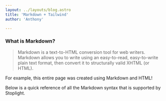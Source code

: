 ```yaml
---
layout: ../layouts/blog.astro
title: 'Markdown + Tailwind'
author: 'Anthony'

---
```


### What is Markdown?

> Markdown is a text-to-HTML conversion tool for web writers. Markdown allows you to write using an easy-to-read,
> easy-to-write plain text format, then convert it to structurally valid XHTML (or HTML).

For example, this entire page was created using Markdown and HTML!

Below is a quick reference of all the Markdown syntax that is supported by Stoplight.